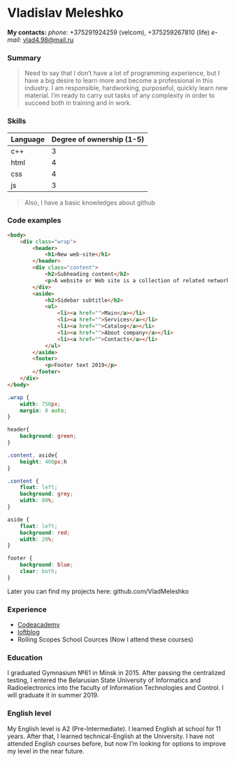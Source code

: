 # Vladislav Meleshko

**My contacts:**
*phone*: +375291924259 (velcom), +375259267810 (life)
*e-mail*: vlad4.98@mail.ru

### Summary

>Need to say that I don’t have a lot of programming experience, but I have a big desire to learn more and become a professional in this industry. I am responsible, hardworking, purposeful, quickly learn new material. I’m ready to carry out tasks of any complexity in order to succeed both in training and in work.

### Skills

| Language | Degree of ownership (1-5) |
| --- | --- |
| c++ | 3 |
| html | 4 |
| css | 4 |
| js | 3 |

>Also, I have a basic knowledges about github

### Code examples

```html
<body>
	<div class="wrap">
		<header>
			<h1>New web-site</h1>
		</header>
		<div class="content">
			<h2>Subheading content</h2>
			<p>A website or Web site is a collection of related network web resources, such as web pages, multimedia content, which are typically identified with a common domain name, and published on at least one web server. </p>
		</div>		
		<aside>
			<h2>Sidebar subtitle</h2>
			<ul>
				<li><a href="">Main</a></li>
				<li><a href="">Services</a></li>
				<li><a href="">Catalog</a></li>
				<li><a href="">About company</a></li>
				<li><a href="">Contacts</a></li>
			</ul>
		</aside>
		<footer>
			<p>Footer text 2019</p>
		</footer>
	</div>
</body>
```

```css
.wrap {
	width: 750px;
	margin: 0 auto;
}

header{
	background: green;
}

.content, aside{
	height: 400px;h
}

.content {
	float: left;
	background: grey;
	width: 80%;
}

aside {
	float: left;
	background: red;
	width: 20%;
}

footer {
	background: blue;
	clear: both;
}
```

Later you can find my projects here: github.com/VladMeleshko

### Experience

- [Codeacademy](https://www.codecademy.com/users/VladMeleshko/achievements)
- [loftblog](https://www.youtube.com/user/loftblog)
- Rolling Scopes School Cources (Now I attend these courses)

### Education

I graduated Gymnasium №61 in Minsk in 2015. After passing the centralized testing, I entered the Belarusian State University of Informatics and Radioelectronics into the faculty of Information Technologies and Control. I will graduate it in summer 2019.

### English level
My English level is A2 (Pre-Intermediate). I learned English at school for 11 years. After that, I learned technical-English at the University. I have not attended English courses before, but now I’m looking for options to improve my level in the near future.